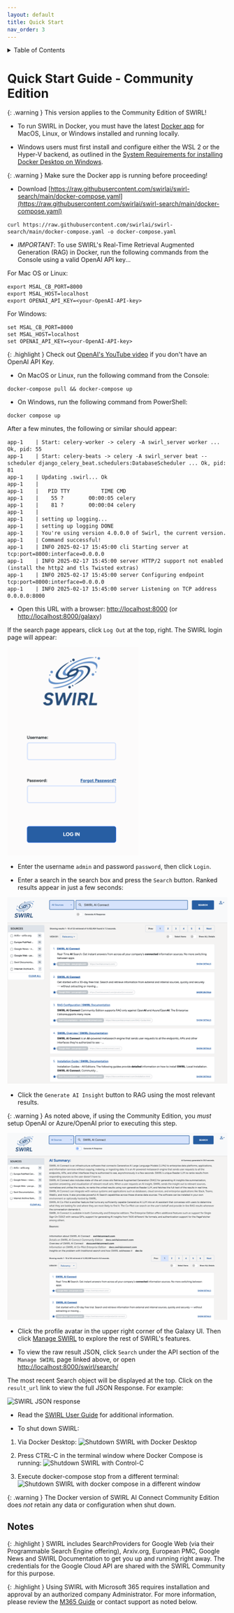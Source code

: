 ```yaml
---
layout: default
title: Quick Start
nav_order: 3
---
```

<details markdown="block">
  <summary>
    Table of Contents
  </summary>
  {: .text-delta }
- TOC
{:toc}
</details>

# Quick Start Guide - Community Edition

{: .warning }
This version applies to the Community Edition of SWIRL!

* To run SWIRL in Docker, you must have the latest [Docker app](https://docs.docker.com/get-docker/) for MacOS, Linux, or Windows installed and running locally.

* Windows users must first install and configure either the WSL 2 or the Hyper-V backend, as outlined in the  [System Requirements for installing Docker Desktop on Windows](https://docs.docker.com/desktop/install/windows-install/#system-requirements).

{: .warning }
Make sure the Docker app is running before proceeding!

* Download [https://raw.githubusercontent.com/swirlai/swirl-search/main/docker-compose.yaml](https://raw.githubusercontent.com/swirlai/swirl-search/main/docker-compose.yaml)

``` shell
curl https://raw.githubusercontent.com/swirlai/swirl-search/main/docker-compose.yaml -o docker-compose.yaml
```

* *IMPORTANT*: To use SWIRL's Real-Time Retrieval Augmented Generation (RAG) in Docker, run the following commands from the Console using a valid OpenAI API key...

For Mac OS or Linux:
``` shell
export MSAL_CB_PORT=8000
export MSAL_HOST=localhost
export OPENAI_API_KEY=<your-OpenAI-API-key>
```

For Windows:
``` shell
set MSAL_CB_PORT=8000
set MSAL_HOST=localhost
set OPENAI_API_KEY=<your-OpenAI-API-key>
```

{: .highlight }
Check out [OpenAI's YouTube video](https://youtu.be/nafDyRsVnXU?si=YpvyaRvhX65vtBrb) if you don't have an OpenAI API Key.

* On MacOS or Linux, run the following command from the Console:

``` shell
docker-compose pull && docker-compose up
```

* On Windows, run the following command from PowerShell:

``` shell
docker compose up
```

After a few minutes, the following or similar should appear:

``` shell
app-1    | Start: celery-worker -> celery -A swirl_server worker ... Ok, pid: 55
app-1    | Start: celery-beats -> celery -A swirl_server beat --scheduler django_celery_beat.schedulers:DatabaseScheduler ... Ok, pid: 81
app-1    | Updating .swirl... Ok
app-1    | 
app-1    |   PID TTY          TIME CMD
app-1    |    55 ?        00:00:05 celery
app-1    |    81 ?        00:00:04 celery
app-1    | 
app-1    | setting up logging...
app-1    | setting up logging DONE
app-1    | You're using version 4.0.0.0 of Swirl, the current version.
app-1    | Command successful!
app-1    | INFO 2025-02-17 15:45:00 cli Starting server at tcp:port=8000:interface=0.0.0.0
app-1    | INFO 2025-02-17 15:45:00 server HTTP/2 support not enabled (install the http2 and tls Twisted extras)
app-1    | INFO 2025-02-17 15:45:00 server Configuring endpoint tcp:port=8000:interface=0.0.0.0
app-1    | INFO 2025-02-17 15:45:00 server Listening on TCP address 0.0.0.0:8000
```

* Open this URL with a browser: <http://localhost:8000> (or <http://localhost:8000/galaxy>)

If the search page appears, click `Log Out` at the top, right. The SWIRL login page will appear:

<img src="images/swirl_40_login.png" alt="SWIRL 4.0 Login" width="300">

* Enter the username `admin` and password `password`, then click `Login`.

* Enter a search in the search box and press the `Search` button. Ranked results appear in just a few seconds:

![SWIRL AI Connect 4.0 Results](images/swirl_40_results.png)

* Click the `Generate AI Insight` button to RAG using the most relevant results. 

{: .warning }
As noted above, if using the Community Edition, you *must* setup OpenAI or Azure/OpenAI prior to executing this step.

![SWIRL AI Connect 4.0 Results with RAG](images/swirl_40_community_rag.png)

* Click the profile avatar in the upper right corner of the Galaxy UI. Then click [Manage SWIRL](http://localhost:8000/swirl/) to explore the rest of SWIRL's features.

* To view the raw result JSON, click `Search` under the API section of the `Manage SWIRL` page linked above, or open <http://localhost:8000/swirl/search/>

The most recent Search object will be displayed at the top. Click on the `result_url` link to view the full JSON Response. For example:

![SWIRL JSON response](images/swirl_results_mixed_1.png)

* Read the [SWIRL User Guide](./User-Guide.html) for additional information.

* To shut down SWIRL:

1.	Via Docker Desktop: 
![Shutdown SWIRL with Docker Desktop](images/shutdown_docker.png)

2.	Press CTRL-C in the terminal window where Docker Compose is running:
![Shutdown SWIRL with Control-C](images/shutdown_ctl_c.png)

3. Execute docker-compose stop from a different terminal:
![Shutdown SWIRL with docker compose in a different window](images/shutdown_compose.png)

{: .warning }
The Docker version of SWIRL AI Connect Community Edition does *not* retain any data or configuration when shut down. 

## Notes

{: .highlight }
SWIRL includes SearchProviders for Google Web (via their Programmable Search Engine offering), Arxiv.org, European PMC, Google News and SWIRL Documentation to get you up and running right away. The credentials for the Google Cloud API are shared with the SWIRL Community for this purpose.

{: .highlight }
Using SWIRL with Microsoft 365 requires installation and approval by an authorized company Administrator. For more information, please review the [M365 Guide](M365-Guide.html) or contact support as noted below. 